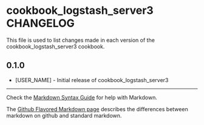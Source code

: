 cookbook_logstash_server3 CHANGELOG
===================================

This file is used to list changes made in each version of the cookbook_logstash_server3 cookbook.

0.1.0
-----
- [USER_NAME] - Initial release of cookbook_logstash_server3

- - -
Check the [Markdown Syntax Guide](http://daringfireball.net/projects/markdown/syntax) for help with Markdown.

The [Github Flavored Markdown page](http://github.github.com/github-flavored-markdown/) describes the differences between markdown on github and standard markdown.

